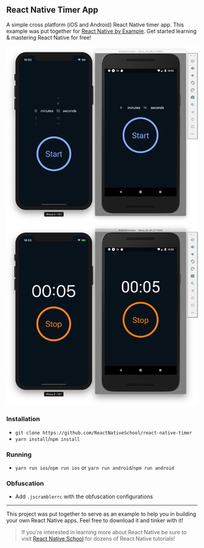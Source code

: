 ## React Native Timer App

A simple cross platform (iOS and Android) React Native timer app. This example was put together for [React Native by Example](https://learn.handlebarlabs.com/p/react-native-by-example-free). Get started learning & mastering React Native for free!

![Demo Select](./assets/select.png)
![Demo Count](./assets/countdown.png)

### Installation

- `git clone https://github.com/ReactNativeSchool/react-native-timer`
- `yarn install`/`npm install`

### Running

- `yarn run ios`/`npm run ios` or `yarn run android`/`npm run android`

### Obfuscation

- Add `.jscramblerrc` with the obfuscation configurations

---

This project was put together to serve as an example to help you in building your own React Native apps. Feel free to download it and tinker with it!

> If you're interested in learning more about React Native be sure to visit [React Native School](https://www.reactnativeschool.com/) for dozens of React Native tutorials!
